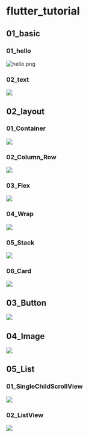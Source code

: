 # flutter_tutorial

## 01_basic

### 01_hello

![hello.png](imgs/hello.png)

### 02_text

![](imgs/text.png)

## 02_layout

### 01_Container

![](imgs/container.PNG)

### 02_Column_Row

![](imgs/ColumnRow.PNG)

### 03_Flex

![](imgs/Flex.PNG)

### 04_Wrap

![](imgs/wrap.PNG)

### 05_Stack

![](imgs/Stack.PNG)

### 06_Card

![](imgs/Card.PNG)

## 03_Button

![](imgs/Button.PNG)

## 04_Image

![](imgs/Image.png)

## 05_List
### 01_SingleChildScrollView

![](imgs/SingleChildScrollView.png)


### 02_ListView

![](imgs/ListView.png)
